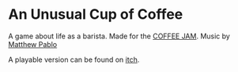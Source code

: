 # An Unusual Cup of Coffee

A game about life as a barista. Made for the [COFFEE JAM](https://itch.io/jam/coffee-jam). Music by [Matthew Pablo](https://opengameart.org/content/trouble-makers-coolriff-jazz)

A playable version can be found on [itch](https://grunkin.itch.io/an-unusual-cup-of-coffee).